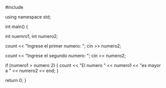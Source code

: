 #include <lost ream>
  
using namespace std;

int main()
{
  
  int nuemro1;
  int numero2;
  
  count << "Ingrese el primer numero: ";
  cin >> numero2;
  
  count << "Ingrese el segundo numero: ";
  cin >> numero2;
  
  if (numero1 > numero 2)
  {
    count << "El numero " << numero1 << "es mayor a " << numero2 << end;
  }
  
  return 0;
  }
